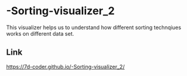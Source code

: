 # -Sorting-visualizer_2

This visualizer helps us to understand how different sorting technqiues works on different data set.

## Link
https://7d-coder.github.io/-Sorting-visualizer_2/
